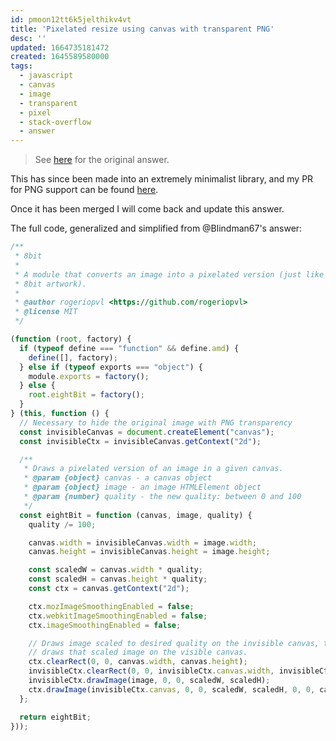 ```yaml
---
id: pmoon12tt6k5jelthikv4vt
title: 'Pixelated resize using canvas with transparent PNG'
desc: ''
updated: 1664735181472
created: 1645589580000
tags:
  - javascript
  - canvas
  - image
  - transparent
  - pixel
  - stack-overflow
  - answer
---
```


> See [here](https://stackoverflow.com/a/71229461/6456163) for the original answer.

This has since been made into an extremely minimalist library, and my PR for PNG support can be found [here](https://github.com/rogeriopvl/8bit/pull/6).

Once it has been merged I will come back and update this answer.

The full code, generalized and simplified from @Blindman67's answer:

```javascript
/**
 * 8bit
 *
 * A module that converts an image into a pixelated version (just like
 * 8bit artwork).
 *
 * @author rogeriopvl <https://github.com/rogeriopvl>
 * @license MIT
 */

(function (root, factory) {
  if (typeof define === "function" && define.amd) {
    define([], factory);
  } else if (typeof exports === "object") {
    module.exports = factory();
  } else {
    root.eightBit = factory();
  }
} (this, function () {
  // Necessary to hide the original image with PNG transparency
  const invisibleCanvas = document.createElement("canvas");
  const invisibleCtx = invisibleCanvas.getContext("2d");

  /**
   * Draws a pixelated version of an image in a given canvas.
   * @param {object} canvas - a canvas object
   * @param {object} image - an image HTMLElement object
   * @param {number} quality - the new quality: between 0 and 100
   */
  const eightBit = function (canvas, image, quality) {
    quality /= 100;

    canvas.width = invisibleCanvas.width = image.width;
    canvas.height = invisibleCanvas.height = image.height;

    const scaledW = canvas.width * quality;
    const scaledH = canvas.height * quality;
    const ctx = canvas.getContext("2d");

    ctx.mozImageSmoothingEnabled = false;
    ctx.webkitImageSmoothingEnabled = false;
    ctx.imageSmoothingEnabled = false;

    // Draws image scaled to desired quality on the invisible canvas, then
    // draws that scaled image on the visible canvas.
    ctx.clearRect(0, 0, canvas.width, canvas.height);
    invisibleCtx.clearRect(0, 0, invisibleCtx.canvas.width, invisibleCtx.canvas.height);
    invisibleCtx.drawImage(image, 0, 0, scaledW, scaledH);
    ctx.drawImage(invisibleCtx.canvas, 0, 0, scaledW, scaledH, 0, 0, canvas.width, canvas.height);
  };

  return eightBit;
}));
```
